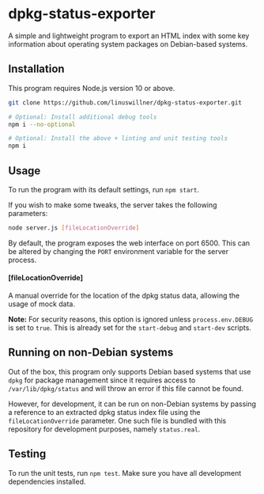 # dpkg-status-exporter

A simple and lightweight program to export an HTML index with some key information about operating system packages on Debian-based systems.

## Installation

This program requires Node.js version 10 or above.

```bash
git clone https://github.com/linuswillner/dpkg-status-exporter.git

# Optional: Install additional debug tools
npm i --no-optional

# Optional: Install the above + linting and unit testing tools
npm i
```

## Usage

To run the program with its default settings, run `npm start`.

If you wish to make some tweaks, the server takes the following parameters:

```bash
node server.js [fileLocationOverride]
```

By default, the program exposes the web interface on port 6500. This can be altered by changing the `PORT` environment variable for the server process.

#### [fileLocationOverride]

A manual override for the location of the dpkg status data, allowing the usage of mock data.

**Note:** For security reasons, this option is ignored unless `process.env.DEBUG` is set to `true`. This is already set for the `start-debug` and `start-dev` scripts.

## Running on non-Debian systems

Out of the box, this program only supports Debian based systems that use `dpkg` for package management since it requires access to `/var/lib/dpkg/status` and will throw an error if this file cannot be found.

However, for development, it can be run on non-Debian systems by passing a reference to an extracted dpkg status index file using the `fileLocationOverride` parameter. One such file is bundled with this repository for development purposes, namely `status.real`.

## Testing

To run the unit tests, run `npm test`. Make sure you have all development dependencies installed.
